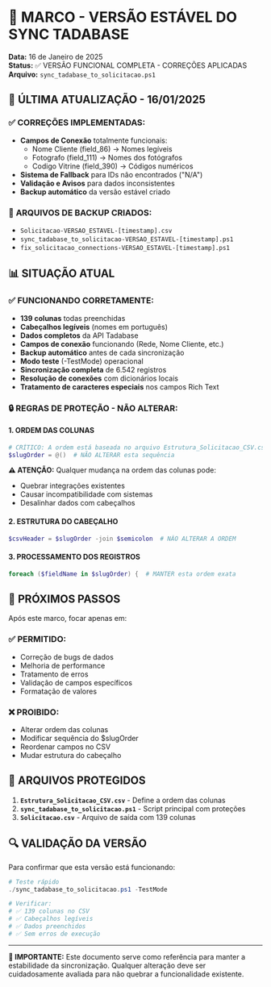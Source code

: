 # 🏁 MARCO - VERSÃO ESTÁVEL DO SYNC TADABASE

**Data:** 16 de Janeiro de 2025  
**Status:** ✅ VERSÃO FUNCIONAL COMPLETA - CORREÇÕES APLICADAS  
**Arquivo:** `sync_tadabase_to_solicitacao.ps1`

## 🔄 **ÚLTIMA ATUALIZAÇÃO - 16/01/2025**

### ✅ **CORREÇÕES IMPLEMENTADAS:**
- **Campos de Conexão** totalmente funcionais:
  - Nome Cliente (field_86) → Nomes legíveis
  - Fotografo (field_111) → Nomes dos fotógrafos
  - Codigo Vitrine (field_390) → Códigos numéricos
- **Sistema de Fallback** para IDs não encontrados ("N/A")
- **Validação e Avisos** para dados inconsistentes
- **Backup automático** da versão estável criado

### 📁 **ARQUIVOS DE BACKUP CRIADOS:**
- `Solicitacao-VERSAO_ESTAVEL-[timestamp].csv`
- `sync_tadabase_to_solicitacao-VERSAO_ESTAVEL-[timestamp].ps1`
- `fix_solicitacao_connections-VERSAO_ESTAVEL-[timestamp].ps1`

## 📊 SITUAÇÃO ATUAL

### ✅ **FUNCIONANDO CORRETAMENTE:**
- **139 colunas** todas preenchidas
- **Cabeçalhos legíveis** (nomes em português)
- **Dados completos** da API Tadabase
- **Campos de conexão** funcionando (Rede, Nome Cliente, etc.)
- **Backup automático** antes de cada sincronização
- **Modo teste** (-TestMode) operacional
- **Sincronização completa** de 6.542 registros
- **Resolução de conexões** com dicionários locais
- **Tratamento de caracteres especiais** nos campos Rich Text

### 🔒 **REGRAS DE PROTEÇÃO - NÃO ALTERAR:**

#### **1. ORDEM DAS COLUNAS**
```powershell
# CRÍTICO: A ordem está baseada no arquivo Estrutura_Solicitacao_CSV.csv
$slugOrder = @()  # NÃO ALTERAR esta sequência
```

**⚠️ ATENÇÃO:** Qualquer mudança na ordem das colunas pode:
- Quebrar integrações existentes
- Causar incompatibilidade com sistemas
- Desalinhar dados com cabeçalhos

#### **2. ESTRUTURA DO CABEÇALHO**
```powershell
$csvHeader = $slugOrder -join $semicolon  # NÃO ALTERAR A ORDEM
```

#### **3. PROCESSAMENTO DOS REGISTROS**
```powershell
foreach ($fieldName in $slugOrder) {  # MANTER esta ordem exata
```

## 🎯 **PRÓXIMOS PASSOS**

Após este marco, focar apenas em:

### ✅ **PERMITIDO:**
- Correção de bugs de dados
- Melhoria de performance
- Tratamento de erros
- Validação de campos específicos
- Formatação de valores

### ❌ **PROIBIDO:**
- Alterar ordem das colunas
- Modificar sequência do $slugOrder
- Reordenar campos no CSV
- Mudar estrutura do cabeçalho

## 📁 **ARQUIVOS PROTEGIDOS**

1. **`Estrutura_Solicitacao_CSV.csv`** - Define a ordem das colunas
2. **`sync_tadabase_to_solicitacao.ps1`** - Script principal com proteções
3. **`Solicitacao.csv`** - Arquivo de saída com 139 colunas

## 🔍 **VALIDAÇÃO DA VERSÃO**

Para confirmar que esta versão está funcionando:

```powershell
# Teste rápido
./sync_tadabase_to_solicitacao.ps1 -TestMode

# Verificar:
# ✅ 139 colunas no CSV
# ✅ Cabeçalhos legíveis
# ✅ Dados preenchidos
# ✅ Sem erros de execução
```

---

**🚨 IMPORTANTE:** Este documento serve como referência para manter a estabilidade da sincronização. Qualquer alteração deve ser cuidadosamente avaliada para não quebrar a funcionalidade existente.